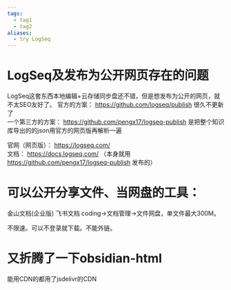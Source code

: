 ```yaml
---
tags:
  - tag1
  - tag2
aliases:
  - try LogSeq
---
```


# LogSeq及发布为公开网页存在的问题
LogSeq这套东西本地编辑+云存储同步盘还不错，但是想发布为公开的网页，就不太SEO友好了。
官方的方案：  https://github.com/logseq/publish  很久不更新了  
一个第三方的方案：  https://github.com/pengx17/logseq-publish  是把整个知识库导出的的json用官方的网页版再解析一遍

官网（网页版）： https://logseq.com/  
文档： https://docs.logseq.com/  （本身就用 https://github.com/pengx17/logseq-publish 发布的）


# 可以公开分享文件、当网盘的工具：  
金山文档(企业版)
飞书文档
coding->文档管理->文件网盘，单文件最大300M。

不限速。可以不登录就下载。不能外链。

# 又折腾了一下obsidian-html 
能用CDN的都用了jsdelivr的CDN